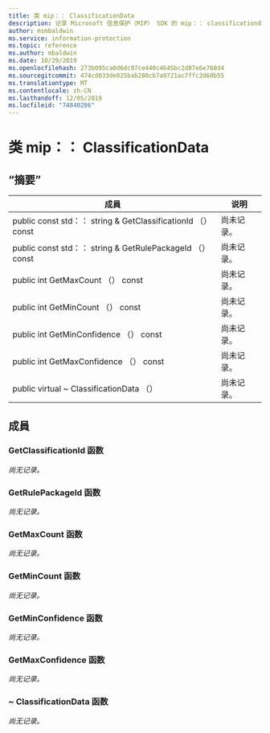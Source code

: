 ```yaml
---
title: 类 mip：： ClassificationData
description: 记录 Microsoft 信息保护（MIP） SDK 的 mip：： classificationdata 类。
author: msmbaldwin
ms.service: information-protection
ms.topic: reference
ms.author: mbaldwin
ms.date: 10/29/2019
ms.openlocfilehash: 273b095ca0d6dc97ce440c4645bc2d07e6e760d4
ms.sourcegitcommit: 474cd033de025bab280cb7a9721ac7ffc2d60b55
ms.translationtype: MT
ms.contentlocale: zh-CN
ms.lasthandoff: 12/05/2019
ms.locfileid: "74840286"
---
```

# <a name="class-mipclassificationdata"></a>类 mip：： ClassificationData 
  
## <a name="summary"></a>“摘要”
 成員                        | 说明                                
--------------------------------|---------------------------------------------
public const std：： string & GetClassificationId （） const  | 尚未记录。
public const std：： string & GetRulePackageId （） const  | 尚未记录。
public int GetMaxCount （） const  | 尚未记录。
public int GetMinCount （） const  | 尚未记录。
public int GetMinConfidence （） const  | 尚未记录。
public int GetMaxConfidence （） const  | 尚未记录。
public virtual ~ ClassificationData （）  | 尚未记录。
  
## <a name="members"></a>成員
  
### <a name="getclassificationid-function"></a>GetClassificationId 函数
_尚无记录。_

  
### <a name="getrulepackageid-function"></a>GetRulePackageId 函数
_尚无记录。_

  
### <a name="getmaxcount-function"></a>GetMaxCount 函数
_尚无记录。_

  
### <a name="getmincount-function"></a>GetMinCount 函数
_尚无记录。_

  
### <a name="getminconfidence-function"></a>GetMinConfidence 函数
_尚无记录。_

  
### <a name="getmaxconfidence-function"></a>GetMaxConfidence 函数
_尚无记录。_

  
### <a name="classificationdata-function"></a>~ ClassificationData 函数
_尚无记录。_
